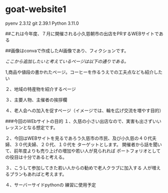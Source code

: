 # goat-website1

pyenv 2.3.12
git 2.39.1 
Python 3.11.0

##これは今年度、７月に開催される小久慈朝市の出店をPRするWEBサイトである

##画像はconvaで作成したAI画像であり、フィクションです。



*ここから追加したいと考えているページは以下の通りである。*

1,商品や値段の書かれたページ。コーヒーを作るうえでの工夫点なども紹介したい

２、地域の特産物を紹介するページ

３、主要人物、主催者の挨拶欄

４、老人会への加入を促すページ（イメージでは、輪を広げ交流を増やす目的）




###今回のWEbサイトの目的
１、久慈の小さい出店なので、実害も出さずいいレッスンとなる想定です。

２、今回はWEBサイトを見るであろう久慈市の市民、及び小久慈の４０代夫婦、３０代夫婦、２０代、１０代を
ターゲットとします。
開催者から話を聞いて、前年度よりも売り上げの増加や若い人が見られれば
ポートフォリオとしての役目は十分であると考える。

３、こうして参加してきた若い人からの勧めで老人クラブに加入する
人が増えるプランもあればと考えます。

４、サーバーサイドpythonの
練習に使用予定
